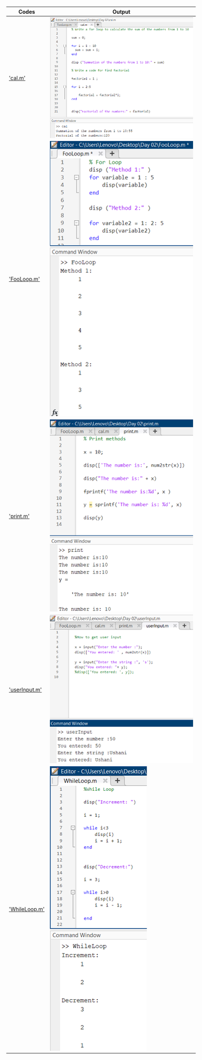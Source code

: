 
  | Codes | Output |
  |-------|--------|
  |['cal.m'](./Codes/cal.m)|![cal.png](./Outputs/cal.png)|
  |['FooLoop.m'](./Codes/FooLoop.m)|![FooLoop.png](./Outputs/ForLoop.png)|
  |['print.m'](./Codes/print.m)|![print.png](./Outputs/print.png)|
  |['userInput.m'](./Codes/userInput.m)|![userInput.png](./Outputs/userInput.png)|
  |['WhileLoop.m'](./Codes/WhileLoop.m)|![WhileLoop.png](./Outputs/WhileLoop.png)|
